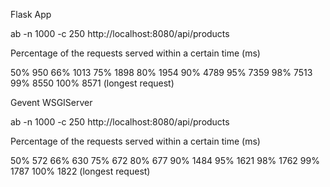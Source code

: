 Flask App

ab -n 1000 -c 250 http://localhost:8080/api/products

Percentage of the requests served within a certain time (ms)

50%    950
66%   1013
75%   1898
80%   1954
90%   4789
95%   7359
98%   7513
99%   8550
100%   8571 (longest request)

Gevent WSGIServer

ab -n 1000 -c 250 http://localhost:8080/api/products 

Percentage of the requests served within a certain time (ms)

50%    572
66%    630
75%    672
80%    677
90%   1484
95%   1621
98%   1762
99%   1787
100%  1822 (longest request)
